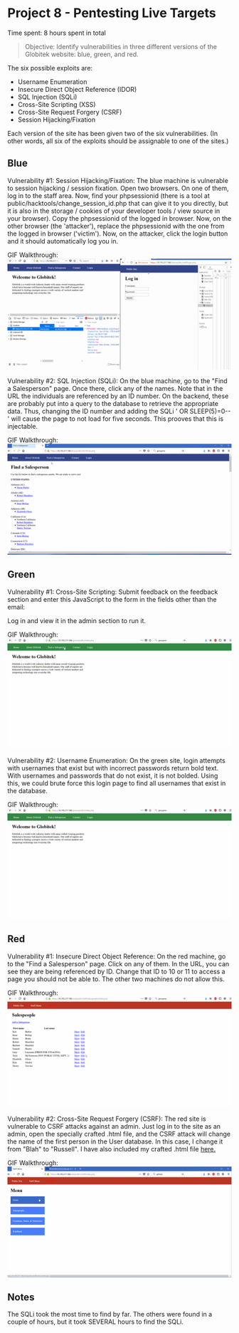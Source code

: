 # Project 8 - Pentesting Live Targets

Time spent: 8 hours spent in total

> Objective: Identify vulnerabilities in three different versions of the Globitek website: blue, green, and red.

The six possible exploits are:
* Username Enumeration
* Insecure Direct Object Reference (IDOR)
* SQL Injection (SQLi)
* Cross-Site Scripting (XSS)
* Cross-Site Request Forgery (CSRF)
* Session Hijacking/Fixation

Each version of the site has been given two of the six vulnerabilities. (In other words, all six of the exploits should be assignable to one of the sites.)

## Blue

Vulnerability #1: Session Hijacking/Fixation: The blue machine is vulnerable to session hijacking / session fixation.
Open two browsers. On one of them, log in to the staff area. Now, find your phpsessionid (there is a tool at
public/hacktools/change_session_id.php that can give it to you directly, but it is also in the storage / cookies
of your developer tools / view source in your browser). Copy the phpsessionid of the logged in browser. Now, on
the other browser (the 'attacker'), replace the phpsessionid with the one from the logged in browser ('victim').
Now, on the attacker, click the login button and it should automatically log you in.

GIF Walkthrough: ![alt text](https://github.com/WickedElectronics/Secure-Software-Engineering/blob/Week-8/hijacking.gif "Session Hijacking Vulnerability")

Vulnerability #2: SQL Injection (SQLi): On the blue machine, go to the "Find a Salesperson" page. Once there, click any of the names. Note that in the URL the individuals are referenced by an ID number. On the backend, these are probably put into a query to the database to retrieve the appropriate data. Thus, changing the ID number and adding the SQLi ' OR SLEEP(5)=0--' will cause the page to not load for five seconds. This prooves that this is injectable.

GIF Walkthrough: ![alt text](https://github.com/WickedElectronics/Secure-Software-Engineering/blob/Week-8/SQLi.gif "SQL Injection (SQLi) Vulnerability")

## Green

Vulnerability #1: Cross-Site Scripting: Submit feedback on the feedback section and enter this JavaScript to the form in the fields other than the email:
<script>alert('Russell found the XSS!');</script>
Log in and view it in the admin section to run it.

GIF Walkthrough: ![alt text](https://github.com/WickedElectronics/Secure-Software-Engineering/blob/Week-8/xss.gif "Cross-Site Scripting (XSS) Vulnerability")

Vulnerability #2: Username Enumeration: On the green site, login attempts with usernames that exist but with incorrect
passwords return bold text. With usernames and passwords that do not exist,
it is not bolded. Using this, we could brute force this login page to find all usernames that exist in the database.

GIF Walkthrough: ![alt text](https://github.com/WickedElectronics/Secure-Software-Engineering/blob/Week-8/username%20enumeration.gif "Username Enumeration Vulnerability")

## Red

Vulnerability #1: Insecure Direct Object Reference: On the red machine, go to the "Find a Salesperson" page.
Click on any of them. In the URL, you can see they are being referenced by ID. Change that ID to
10 or 11 to access a page you should not be able to. The other two machines do not allow this.

GIF Walkthrough: ![alt text](https://github.com/WickedElectronics/Secure-Software-Engineering/blob/Week-8/insecure%20direct%20object%20reference.gif "Insecure Direct Object Reference (IDOR) Vulnerability")

Vulnerability #2: Cross-Site Request Forgery (CSRF): The red site is vulnerable to CSRF attacks against an admin. Just log in
to the site as an admin, open the specially crafted .html file, and the CSRF attack will change the name of the first person in the User database. In this case, I change it from "Blah" to "Russell". I have also included my crafted .html file [here.](https://github.com/WickedElectronics/Secure-Software-Engineering/blob/Week-8/csrf.html)

GIF Walkthrough: ![alt text](https://github.com/WickedElectronics/Secure-Software-Engineering/blob/Week-8/csrf.gif "Cross-Site Request Forgery (CSRF) Vulnerability")

## Notes

The SQLi took the most time to find by far. The others were found in a couple of hours, but it took SEVERAL hours to find the SQLi.

